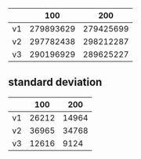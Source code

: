 | |100|200|
|---|---|---|
|v1|279893629|279425699|
|v2|297782438|298212287|
|v3|290196929|289625227|
## standard deviation
| |100|200|
|---|---|---|
|v1|26212|14964|
|v2|36965|34768|
|v3|12616|9124|
